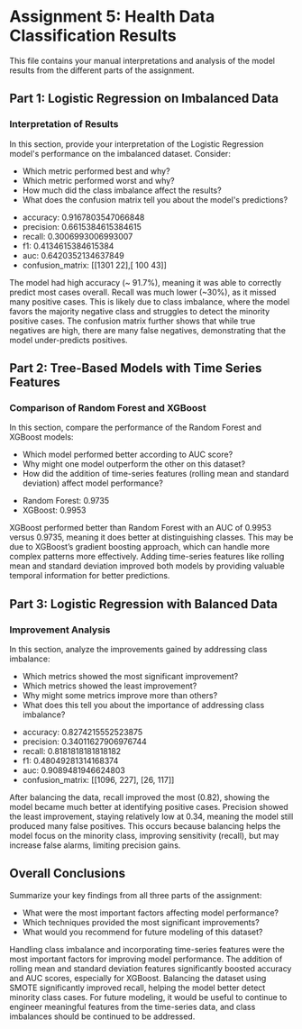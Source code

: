 # Assignment 5: Health Data Classification Results

This file contains your manual interpretations and analysis of the model results from the different parts of the assignment.

## Part 1: Logistic Regression on Imbalanced Data

### Interpretation of Results

In this section, provide your interpretation of the Logistic Regression model's performance on the imbalanced dataset. Consider:

- Which metric performed best and why?
- Which metric performed worst and why?
- How much did the class imbalance affect the results?
- What does the confusion matrix tell you about the model's predictions?

* accuracy: 0.9167803547066848
* precision: 0.6615384615384615
* recall: 0.3006993006993007
* f1: 0.4134615384615384
* auc: 0.6420352134637849
* confusion_matrix: [[1301   22],[ 100   43]]

The model had high accuracy (~ 91.7%), meaning it was able to correctly predict most cases overall. Recall was much lower (~30%), as it missed many positive cases. This is likely due to class imbalance, where the model favors the majority negative class and struggles to detect the minority positive cases. The confusion matrix further shows that while true negatives are high, there are many false negatives, demonstrating that the model under-predicts positives. 

## Part 2: Tree-Based Models with Time Series Features

### Comparison of Random Forest and XGBoost

In this section, compare the performance of the Random Forest and XGBoost models:

- Which model performed better according to AUC score?
- Why might one model outperform the other on this dataset?
- How did the addition of time-series features (rolling mean and standard deviation) affect model performance?

* Random Forest: 0.9735
* XGBoost: 0.9953

XGBoost performed better than Random Forest with an AUC of 0.9953 versus 0.9735, meaning it does better at distinguishing classes. This may be due to XGBoost’s gradient boosting approach, which can handle more complex patterns more effectively. Adding time-series features like rolling mean and standard deviation improved both models by providing valuable temporal information for better predictions.


## Part 3: Logistic Regression with Balanced Data

### Improvement Analysis

In this section, analyze the improvements gained by addressing class imbalance:

- Which metrics showed the most significant improvement?
- Which metrics showed the least improvement?
- Why might some metrics improve more than others?
- What does this tell you about the importance of addressing class imbalance?

* accuracy: 0.8274215552523875
* precision: 0.34011627906976744
* recall: 0.8181818181818182
* f1: 0.48049281314168374
* auc: 0.9089481946624803
* confusion_matrix: [[1096, 227], [26, 117]]

After balancing the data, recall improved the most (0.82), showing the model became much better at identifying positive cases. Precision showed the least improvement, staying relatively low at 0.34, meaning the model still produced many false positives. This occurs because balancing helps the model focus on the minority class, improving sensitivity (recall), but may increase false alarms, limiting precision gains.

## Overall Conclusions

Summarize your key findings from all three parts of the assignment:

- What were the most important factors affecting model performance?
- Which techniques provided the most significant improvements?
- What would you recommend for future modeling of this dataset?

Handling class imbalance and incorporating time-series features were the most important factors for improving model performance. The addition of rolling mean and standard deviation features significantly boosted accuracy and AUC scores, especially for XGBoost. Balancing the dataset using SMOTE significantly improved recall, helping the model better detect minority class cases. For future modeling, it would be useful to continue to engineer meaningful features from the time-series data, and class imbalances should be continued to be addressed.